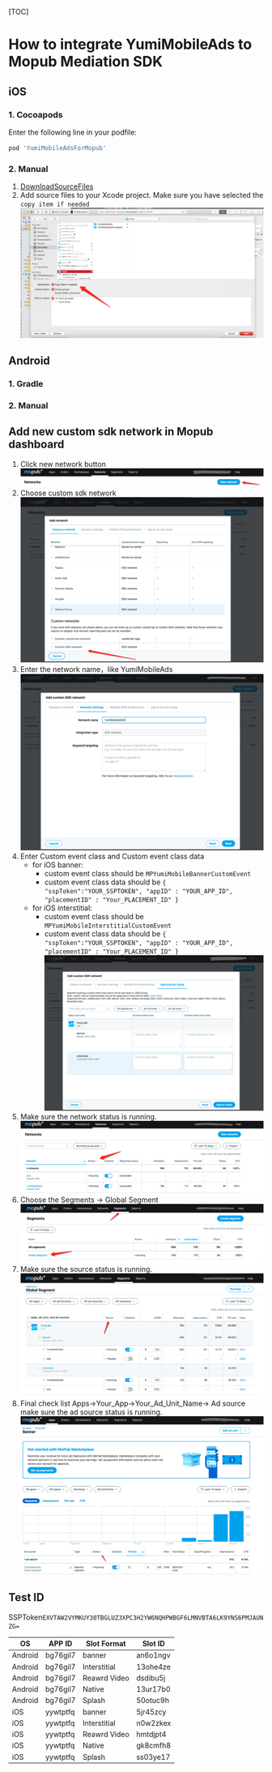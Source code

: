 [TOC]
# How to integrate YumiMobileAds to Mopub Mediation SDK
## iOS
### 1. Cocoapods 
Enter the following line in your podfile:
```ruby
pod 'YumiMobileAdsForMopub'
```
### 2. Manual
1. [DownloadSourceFiles](https://adsdk.yumimobi.com/YumiMobileAds/Yumi_0.1.0.zip)
2. Add source files to your Xcode project.
	Make sure you have selected the `copy item if needed`
	![Alt text](./1560415938839.png)

## Android
### 1. Gradle
### 2. Manual
## Add new custom sdk network in Mopub dashboard
1. Click new network button
	![Alt text](./1560409646437.png)
2. Choose custom sdk network 
	![Alt text](./1560409697619.png)
3. Enter the network name，like YumiMobileAds
	![Alt text](./1560409809820.png)
4. Enter Custom event class and Custom event class data
	- for iOS banner:
		- custom event class should be `MPYumiMobileBannerCustomEvent`
		- custom event class data should be 
			`{ "sspToken":"YOUR_SSPTOKEN", "appID" : "YOUR_APP_ID", "placementID" : "Your_PLACEMENT_ID" }`
	- for iOS interstitial:
		- custom event class should be `MPYumiMobileInterstitialCustomEvent`
		- custom event class data should be 
			`{ "sspToken":"YOUR_SSPTOKEN", "appID" : "YOUR_APP_ID", "placementID" : "Your_PLACEMENT_ID" }` 
	![Alt text](./1560409912883.png)
5. Make sure the network status is running.
	![Alt text](./1560410523146.png)
6. Choose the Segments -> Global Segment
	![Alt text](./1560410634439.png)
7. Make sure the source status is running.
	![Alt text](./1560410708081.png)
8. Final check list
	Apps->Your_App->Your_Ad_Unit_Name-> Ad source 
	make sure the ad source status is running.
	![Alt text](./1560410861974.png)
## Test ID 
SSPToken``EXVTAW2VYMKUY30TBGLUZ3XPC3H2YW6NQHPWBGF6LMNVBTA6LK9YNS6PMJAUNZG=`` 

| OS | APP ID | Slot Format | Slot ID |
| ----- | ----- | ----- | ----- |
| Android | bg76gil7 | banner | an6o1ngv |
| Android | bg76gil7 | Interstitial | 13ohe4ze |
| Android | bg76gil7 | Reawrd Video | dsdibu5j |
| Android | bg76gil7 | Native | 13ur17b0 |
| Android | bg76gil7 | Splash | 50otuc9h |
| iOS | yywtptfq | banner | 5jr45zcy |
| iOS | yywtptfq | Interstitial | n0w2zkex |
| iOS | yywtptfq | Reawrd Video | hmtdjpt4 |
| iOS | yywtptfq | Native | gk8cmfh8 |
| iOS | yywtptfq | Splash | ss03ye17 |